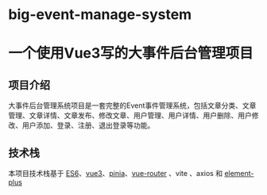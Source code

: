 # big-event-manage-system

# 一个使用Vue3写的大事件后台管理项目

## 项目介绍

大事件后台管理系统项目是一套完整的Event事件管理系统，包括文章分类、文章管理、文章详情、文章发布、修改文章、用户管理、用户详情、用户删除、用户修改、用户添加、登录、注册、退出登录等功能。


## 技术栈
本项目技术栈基于 [ES6](http://es6.ruanyifeng.com/)、[vue3](https://cn.vuejs.org/index.html)、[pinia](https://pinia.web3doc.top/)、[vue-router](https://router.vuejs.org/) 、vite 、axios 和 [element-plus](https://element-plus.org/)